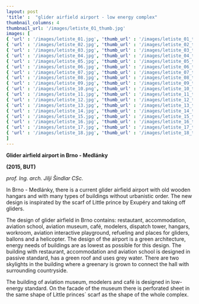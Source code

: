 ```yaml
---
layout: post
'title' :  "glider airfield airport - low energy complex"
thumbnail_columns: 4
thumbnail_url: '/images/letiste_01_thumb.jpg'
images: [
{ 'url' : '/images/letiste_01.jpg', 'thumb_url' : '/images/letiste_01_thumb.jpg', 'title' : 'glider airfield airport - visualization' },
{ 'url' : '/images/letiste_02.jpg', 'thumb_url' : '/images/letiste_02_thumb.jpg', 'title' : 'glider airfield airport - visualization' },
{ 'url' : '/images/letiste_03.jpg', 'thumb_url' : '/images/letiste_03_thumb.jpg', 'title' : 'glider airfield airport - visualization' },
{ 'url' : '/images/letiste_04.jpg', 'thumb_url' : '/images/letiste_04_thumb.jpg', 'title' : 'glider airfield airport - visualization' },
{ 'url' : '/images/letiste_05.jpg', 'thumb_url' : '/images/letiste_05_thumb.jpg', 'title' : 'glider airfield airport - visualization' },
{ 'url' : '/images/letiste_06.jpg', 'thumb_url' : '/images/letiste_06_thumb.jpg', 'title' : 'glider airfield airport - visualization' },
{ 'url' : '/images/letiste_07.jpg', 'thumb_url' : '/images/letiste_07_thumb.jpg', 'title' : 'interior of the entrance hall of the restaurant' },
{ 'url' : '/images/letiste_08.jpg', 'thumb_url' : '/images/letiste_08_thumb.jpg', 'title' : 'whole areal of the airport' },
{ 'url' : '/images/letiste_09.jpg', 'thumb_url' : '/images/letiste_09_thumb.jpg', 'title' : 'whole areal of the airport' },
{ 'url' : '/images/letiste_10.png', 'thumb_url' : '/images/letiste_10_thumb.png', 'title' : 'map location' },
{ 'url' : '/images/letiste_11.jpg', 'thumb_url' : '/images/letiste_11_thumb.jpg', 'title' : 'ground floor of the restaurant, accommodation and aviation school' },
{ 'url' : '/images/letiste_12.jpg', 'thumb_url' : '/images/letiste_12_thumb.jpg', 'title' : 'first floor of the restaurant, accommodation and aviation 	school' },
{ 'url' : '/images/letiste_13.jpg', 'thumb_url' : '/images/letiste_13_thumb.jpg', 'title' : 'second floor of the restaurant, accommodation and aviation 	school' },
{ 'url' : '/images/letiste_14.jpg', 'thumb_url' : '/images/letiste_14_thumb.jpg', 'title' : 'section of the restaurant, accommodation and aviation school' },
{ 'url' : '/images/letiste_15.jpg', 'thumb_url' : '/images/letiste_15_thumb.jpg', 'title' : 'EPC of the restaurant, accommodation and aviation school' },
{ 'url' : '/images/letiste_16.jpg', 'thumb_url' : '/images/letiste_16_thumb.jpg', 'title' : 'ground floor of the aviation museum' },
{ 'url' : '/images/letiste_17.jpg', 'thumb_url' : '/images/letiste_17_thumb.jpg', 'title' : 'section of the aviation museum' },
{ 'url' : '/images/letiste_18.jpg', 'thumb_url' : '/images/letiste_18_thumb.jpg', 'title' : 'EPC of the aviation museum' },
]
---
```

<p><b>Glider airfield airport in Brno - Medlánky</b></p>

<p><b>(2015, BUT)</b></p>

<p><i>prof. Ing. arch. Jiljí Šindlar CSc. </i><p>

<p>In Brno - Medlánky, there is a current glider airfield airport with old wooden hangars and with many types of buildings without urbanistic order. The new design is inspirated by the scarf of Little prince by Exupéry and taking off gliders.</p>

<p>The design of glider airfield in Brno contains: restautant, accommodation, aviation school, aviation museum, café, modelers, dispatch tower, hangars, workroom, aviation interactive playground, refueling and places for gliders, ballons and a helicopter. The design of the airport is a green architecture, energy needs of buildings are as lowest as possible for this design. The building with restaurant, accommodation and aviation school is designed in passive standard, has a green roof and uses grey water. There are two skylights in the building where a greenary is grown to connect the hall with surrounding countryside.</p>

<p>The building of aviation museum, modelers and café is designed in low-energy standard. On the facade of the museum there is perforated sheet in the same shape of Little princes´ scarf as the shape of the whole complex.</p>

